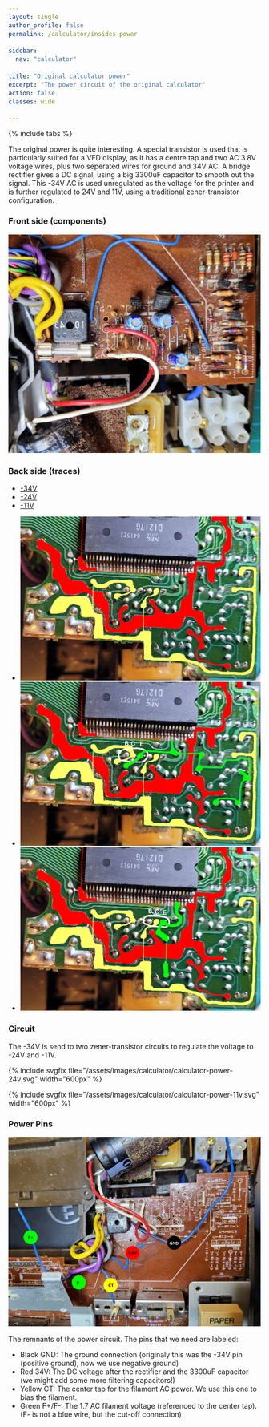 ```yaml
---
layout: single
author_profile: false
permalink: /calculator/insides-power

sidebar:
  nav: "calculator"

title: "Original calculator power"
excerpt: "The power circuit of the original calculator"
action: false
classes: wide

---
```

{% include tabs %}

The original power is quite interesting. A special transistor is used that is particularly suited for a VFD display, as it has a centre tap and two AC 3.8V voltage wires, plus two seperated wires for ground and 34V AC. A bridge rectifier gives a DC signal, using a big 3300uF capacitor to smooth out the signal. This -34V AC is used unregulated as the voltage for the printer and is further regulated to 24V and 11V, using a traditional zener-transistor configuration.

### Front side (components)
![](/assets/images/calculator/insides-power-components.png)

### Back side (traces)
<div>
  <ul id="tracestab" class="tab" data-tab="traces">
    <li class="active"><a href="#">-34V</a></li>
    <li><a href="#">-24V</a></li>
    <li><a href="#">-11V</a></li>
  </ul>

  <ul class="tab-content" id="traces">
    <li class="active"><img src="/assets/images/calculator/insides-power-34v.png" alt="AC" /></li>
    <li><img src="/assets/images/calculator/insides-power-24v.png" alt="-24V" /></li>
    <li><img src="/assets/images/calculator/insides-power-11v.png" alt="-11V" /></li>
  </ul>
</div>

### Circuit
The -34V is send to two zener-transistor circuits to regulate the voltage to -24V and -11V.

{% include svgfix file="/assets/images/calculator/calculator-power-24v.svg" width="600px" %}

{% include svgfix file="/assets/images/calculator/calculator-power-11v.svg" width="600px" %}

### Power Pins
![](/assets/images/calculator/power-pins.png)

The remnants of the power circuit. The pins that we need are labeled:

- Black GND: The ground connection (originaly this was the -34V pin (positive ground), now we use negative ground)
- Red 34V: The DC voltage after the rectifier and the 3300uF capacitor (we might add some more filtering capacitors!)
- Yellow CT: The center tap for the filament AC power. We use this one to bias the filament.
- Green F+/F-: The 1.7 AC filament voltage (referenced to the center tap). (F- is not a blue wire, but the cut-off connection)
